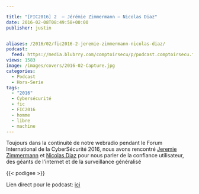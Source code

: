 ```yaml
---

title: "[FIC2016] 2  – Jérémie Zimmermann – Nicolas Diaz"
date: 2016-02-08T08:49:58+00:00
publisher: justin


aliases: /2016/02/fic2016-2-jeremie-zimmermann-nicolas-diaz/
podcast:
  feed: https://media.blubrry.com/comptoirsecu/p/podcast.comptoirsecu.fr/CSEC.HS10.2016-01-25.FIC2016.J%c3%a9r%c3%a9mie_Zimmermann_Nicolas_Diaz.mp3
views: 1583
image: /images/covers/2016-02-Capture.jpg
categories:
  - Podcast
  - Hors-Serie
tags:
  - "2016"
  - Cybersécurité
  - fic
  - FIC2016
  - homme
  - libre
  - machine
---
```





Toujours dans la continuité de notre webradio pendant le Forum International de la CyberSécurité 2016, nous avons rencontré [Jeremie Zimmermann](https://twitter.com/jerezim) et [Nicolas Diaz](https://twitter.com/nicoladiaz) pour nous parler de la confiance utilisateur, des géants de l'internet et de la surveillance généralisé



{{< podigee >}}








Lien direct pour le podcast: [ici](https://media.blubrry.com/comptoirsecu/p/podcast.comptoirsecu.fr/CSEC.HS10.2016-01-25.FIC2016.J%c3%a9r%c3%a9mie_Zimmermann_Nicolas_Diaz.mp3)
